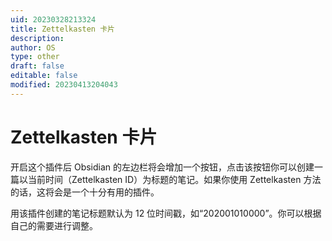 ```yaml
---
uid: 20230328213324
title: Zettelkasten 卡片
description: 
author: OS
type: other
draft: false
editable: false
modified: 20230413204043
---
```


# Zettelkasten 卡片

开启这个插件后 Obsidian 的左边栏将会增加一个按钮，点击该按钮你可以创建一篇以当前时间（Zettelkasten ID）为标题的笔记。如果你使用 Zettelkasten 方法的话，这将会是一个十分有用的插件。

用该插件创建的笔记标题默认为 12 位时间戳，如“202001010000”。你可以根据自己的需要进行调整。
